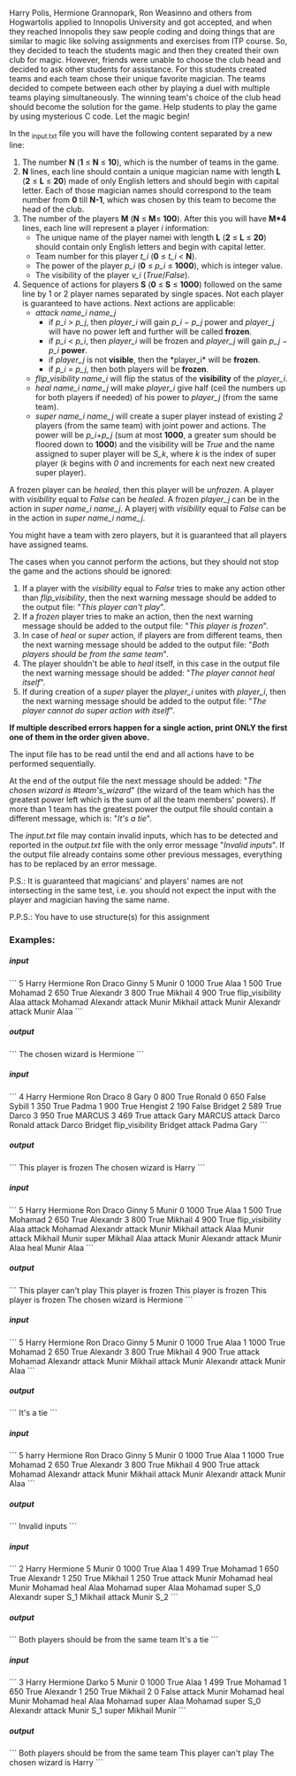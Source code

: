 Harry Polis, Hermione Grannopark, Ron Weasinno and others from Hogwartolis applied to Innopolis University and got accepted, and when they reached Innopolis they saw people coding and doing things that are similar to magic like solving assignments and exercises from ITP course. So, they decided to teach the students magic and then they created their own club for magic. However, friends were unable to choose the club head and decided to ask other students for assistance. For this students created teams and each team chose their unique favorite magician. The teams decided to compete between each other by playing a duel with multiple teams playing simultaneously. The winning team's choice of the club head should become the solution for the game. Help students to play the game by using mysterious C code. Let the magic begin!

In the <sub>input.txt</sub> file you will have the following content separated by a new line:
<ol>
<li>The number <b>N</b> (<b>1</b> ≤ <b>N</b> ≤ <b>10</b>), which is the number of teams in the game.</li>
<li><b>N</b>  lines, each line should contain a unique magician name with length <b>L</b> (<b>2</b> ≤ <b>L</b> ≤ <b>20</b>) made of only English letters and should begin with capital letter. Each of those magician names should correspond to the team number from <b>0</b> till <b>N-1</b>, which was chosen by this team to become the head of the club.</li>
<li>The number of the players <b>M</b> (<b>N</b> ≤ <b>M</b>≤ <b>100</b>). After this you will have <b>M*4</b> lines, each line will represent a player <i>i</i> information:
 <ul><li>The unique name of the player namei with length <b>L</b> (<b>2</b> ≤ <b>L</b> ≤ <b>20</b>) should contain only English letters and begin with capital letter.</li>
  <li>Team number for this player <i>t_i</i> (<b>0</b> ≤ <i>t_i</i> < <b>N</b>).</li>
  <li>The power of the player <i>p_i</i> (<b>0</b> ≤ <i>p_i</i> ≤ <b>1000</b>), which is integer value.</li>
  <li>The visibility of the player <i>v_i</i> (<i>True</i>/<i>False</i>).</li>
 </ul>
 </li>
 <li>Sequence of actions for players <b>S</b> (<b>0</b> ≤ <b>S</b> ≤ <b>1000</b>) followed on the same line by 1 or 2 player names separated by single spaces. Not each player is guaranteed to have actions. Next actions are applicable:
 <ul>
  <li><i>attack name_i name_j</i><ul>
   <li>if <i>p_i</i> > <i>p_j</i>, then <i>player_i</i> will gain <i>p_i</i> − <i>p_j</i> power and <i>player_j</i> will have no power left and further will be called <b>frozen</b>.</li>
   <li>if <i>p_i</i> < <i>p_i</i>, then <i>player_i</i> will be frozen and <i>player_j</i> will gain <i>p_j</i> − <i>p_i</i> <b>power</b>.</li>
    <li> if <i>player_j</i> is not <b>visible</b>, then the *player_i* will be <b>frozen</b>.</li>
   <li>if <i>p_i</i> = <i>p_j</i>, then both players will be <b>frozen</b>.</li>
   </ul></li>
  <li><i>flip_visibility name_i</i> will flip the status of the <b>visibility</b> of the <i>player_i</i>.</li>
  <li><i>heal name_i name_j</i> will make <i>player_i</i> give half (ceil the numbers up for both players if needed) of his power to <i>player_j</i> (from the same team).</li>
  <li><i>super name_i name_j</i> will create a super player instead of existing <i>2</i> players (from the same team) with joint power and actions. The power will be <i>p_i</i>+<i>p_j</i> (sum at most <b>1000</b>, a greater sum should be floored down to <b>1000</b>) and the visibility will be <i>True</i> and the name assigned to super player will be <i>S_k</i>, where <i>k</i> is the index of super player (<i>k</i> begins with <i>0</i> and increments for each next new created super player).</li>
  </ul>
 </li>
</ol>

A frozen player can be <i>healed</i>, then this player will be <i>unfrozen</i>. A player with <i>visibility</i> equal to <i>False</i> can be <i>healed</i>. A frozen <i>player_j</i> can be in the action in <i>super name_i name_j</i>. A playerj with <i>visibility</i> equal to <i>False</i> can be in the action in <i>super name_i name_j</i>.

You might have a team with zero players, but it is guaranteed that all players have assigned teams.

The cases when you cannot perform the actions, but they should not stop the game and the actions should be ignored:
<ol>
 <li>If a player with the <i>visibility</i> equal to <i>False</i> tries to make any action other than <i>flip_visibility</i>, then the next warning message should be added to the output file: "<i>This player can't play</i>".</li>
 <li>If a <i>frozen</i> player tries to make an action, then the next warning message should be added to the output file: "<i>This player is frozen</i>".</li>
 <li>In case of <i>heal</i> or <i>super</i> action, if players are from different teams, then the next warning message should be added to the output file: "<i>Both players should be from the same team</i>".</li>
 <li>The player shouldn't be able to <i>heal</i> itself, in this case in the output file the next warning message should be added: "<i>The player cannot heal itself</i>".</li>
 <li>If during creation of a <i>super</i> player the <i>player_i</i> unites with <i>player_i</i>, then the next warning message should be added to the output file: "<i>The player cannot do super action with itself</i>".</li>
</ol>
<b>If multiple described errors happen for a single action, print ONLY the first one of them in the order given above.</b>

The input file has to be read until the end and all actions have to be performed sequentially.

At the end of the output file the next message should be added: "<i>The chosen wizard is #team's_wizard</i>" (the wizard of the team which has the greatest power left which is the sum of all the team members' powers). If more than 1 team has the greatest power the output file should contain a different message, which is: "<i>It's a tie</i>".

The <i>input.txt</i> file may contain invalid inputs, which has to be detected and reported in the <i>output.txt</i> file with the only error message "<i>Invalid inputs</i>". If the output file already contains some other previous messages, everything has to be replaced by an error message.

P.S.: It is guaranteed that magicians' and players' names are not intersecting in the same test, i.e. you should not expect the input with the player and magician having the same name.

P.P.S.: You have to use structure(s) for this assignment

<h3>Examples:</h3>

<h5>input</h5>
```
5
Harry
Hermione
Ron
Draco
Ginny
5
Munir
0
1000
True
Alaa
1
500
True
Mohamad
2
650
True
Alexandr
3
800
True
Mikhail
4
900
True
flip_visibility Alaa
attack Mohamad Alexandr
attack Munir Mikhail
attack Munir Alexandr
attack Munir Alaa
```
<h5>output</h5>
```
The chosen wizard is Hermione
```
<h5>input</h5>
```
4
Harry
Hermione
Ron
Draco
8
Gary
0
800
True
Ronald
0
650
False
Sybill
1
350
True
Padma
1
900
True
Hengist
2
190
False
Bridget
2
589
True
Darco
3
950
True
MARCUS
3
469
True
attack Gary MARCUS
attack Darco Ronald
attack Darco Bridget
flip_visibility Bridget
attack Padma Gary
```
<h5>output</h5>
```
This player is frozen
The chosen wizard is Harry
```
<h5>input</h5>
```
5
Harry
Hermione
Ron
Draco
Ginny
5
Munir
0
1000
True
Alaa
1
500
True
Mohamad
2
650
True
Alexandr
3
800
True
Mikhail
4
900
True
flip_visibility Alaa
attack Mohamad Alexandr
attack Munir Mikhail
attack Alaa Munir
attack Mikhail Munir
super Mikhail Alaa
attack Munir Alexandr
attack Munir Alaa
heal Munir Alaa
```
<h5>output</h5>
```
This player can't play
This player is frozen
This player is frozen
This player is frozen
The chosen wizard is Hermione
```
<h5>input</h5>
```
5
Harry
Hermione
Ron
Draco
Ginny
5
Munir
0
1000
True
Alaa
1
1000
True
Mohamad
2
650
True
Alexandr
3
800
True
Mikhail
4
900
True
attack Mohamad Alexandr
attack Munir Mikhail
attack Munir Alexandr
attack Munir Alaa
```
<h5>output</h5>
```
It's a tie
```
<h5>input</h5>
```
5
harry
Hermione
Ron
Draco
Ginny
5
Munir
0
1000
True
Alaa
1
1000
True
Mohamad
2
650
True
Alexandr
3
800
True
Mikhail
4
900
True
attack Mohamad Alexandr
attack Munir Mikhail
attack Munir Alexandr
attack Munir Alaa
```
<h5>output</h5>
```
Invalid inputs
```
<h5>input</h5>
```
2
Harry
Hermione
5
Munir
0
1000
True
Alaa
1
499
True
Mohamad
1
650
True
Alexandr
1
250
True
Mikhail
1
250
True
attack Munir Mohamad
heal Munir Mohamad
heal Alaa Mohamad
super Alaa Mohamad
super S_0 Alexandr
super S_1 Mikhail
attack Munir S_2
```
<h5>output</h5>
```
Both players should be from the same team
It's a tie
```
<h5>input</h5>
```
3
Harry
Hermione
Darko
5
Munir
0
1000
True
Alaa
1
499
True
Mohamad
1
650
True
Alexandr
1
250
True
Mikhail
2
0
False
attack Munir Mohamad
heal Munir Mohamad
heal Alaa Mohamad
super Alaa Mohamad
super S_0 Alexandr
attack Munir S_1
super Mikhail Munir
```
<h5>output</h5>
```
Both players should be from the same team
This player can't play
The chosen wizard is Harry
```
